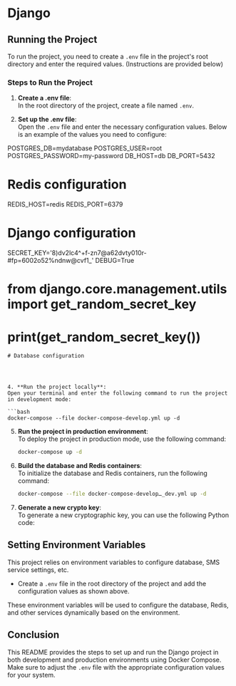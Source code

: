 
# Django 


## Running the Project

To run the project, you need to create a `.env` file in the project's root directory and enter the required values. (Instructions are provided below)

### Steps to Run the Project

1. **Create a .env file**:  
   In the root directory of the project, create a file named `.env`.

2. **Set up the .env file**:  
   Open the `.env` file and enter the necessary configuration values. Below is an example of the values you need to configure:
   
POSTGRES_DB=mydatabase
POSTGRES_USER=root
POSTGRES_PASSWORD=my-password
DB_HOST=db
DB_PORT=5432

# Redis configuration
REDIS_HOST=redis
REDIS_PORT=6379

# Django configuration
SECRET_KEY='8)dv2lc4^+f-zn7@a62dvty010r-#fp=6002o52%ndnw@cvf1_'
DEBUG=True

# from django.core.management.utils import get_random_secret_key
# print(get_random_secret_key())

   ```env
   # Database configuration




4. **Run the project locally**:  
   Open your terminal and enter the following command to run the project in development mode:

   ```bash
   docker-compose --file docker-compose-develop.yml up -d
   ```

5. **Run the project in production environment**:  
   To deploy the project in production mode, use the following command:

   ```bash
   docker-compose up -d
   ```

6. **Build the database and Redis containers**:  
   To initialize the database and Redis containers, run the following command:

   ```bash
   docker-compose --file docker-compose-developـ_dev.yml up -d 
   ```

7. **Generate a new crypto key**:  
   To generate a new cryptographic key, you can use the following Python code:


## Setting Environment Variables

This project relies on environment variables to configure database, SMS service settings, etc. 

- Create a `.env` file in the root directory of the project and add the configuration values as shown above.

These environment variables will be used to configure the database, Redis, and other services dynamically based on the environment.

## Conclusion

This README provides the steps to set up and run the Django project in both development and production environments using Docker Compose. Make sure to adjust the `.env` file with the appropriate configuration values for your system.
